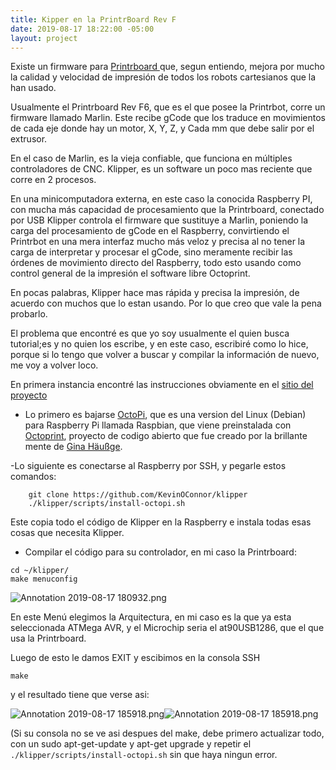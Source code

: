 ```yaml
---
title: Kipper en la PrintrBoard Rev F
date: 2019-08-17 18:22:00 -05:00
layout: project
---
```


Existe un firmware para [Printrboard ](https://reprap.org/wiki/Printrboard)que, segun entiendo, mejora por mucho la calidad y velocidad de impresión de todos los robots cartesianos que la han usado.

Usualmente el Printrboard Rev F6, que es el que posee la Printrbot, corre un firmware llamado Marlin. Este recibe gCode que los traduce en movimientos de cada eje donde hay un motor, X, Y, Z, y Cada mm que debe salir por el extrusor.

En el caso de Marlin, es la vieja confiable, que funciona en múltiples controladores de CNC.
Klipper, es un software un poco mas reciente que corre en 2 procesos.

En una minicomputadora externa, en este caso la conocida Raspberry PI, con mucha más capacidad de procesamiento que la Printrboard, conectado por USB Klipper controla el firmware que sustituye a Marlin, poniendo la carga del procesamiento de gCode en el Raspberry, convirtiendo el Printrbot en una mera interfaz mucho más veloz y precisa al no tener la carga de interpretar y procesar el gCode, sino meramente recibir las órdenes de movimiento directo del Raspberry, todo esto usando como control general de la impresión el software libre Octoprint.

En pocas palabras, Klipper hace mas rápida y precisa la impresión, de acuerdo con muchos que lo estan usando. Por lo que creo que vale la pena probarlo.

El problema que encontré es que yo soy usualmente el quien busca tutorial;es y no quien los escribe, y en este caso, escribiré como lo hice, porque si lo tengo que volver a buscar y compilar la información de nuevo, me voy a volver loco.

En primera instancia encontré las instrucciones obviamente en el [sitio del proyecto](https://www.klipper3d.org/Installation.html)

* Lo primero es bajarse [OctoPi](https://github.com/guysoft/OctoPi), que es una version del Linux (Debian) para Raspberry Pi llamada Raspbian, que viene preinstalada con [Octoprint](https://octoprint.org/), proyecto de codigo abierto que fue creado por la brillante mente de [Gina Häußge](https://octoprint.org/).

-Lo siguiente es conectarse al Raspberry por SSH, y pegarle estos comandos:
```
    git clone https://github.com/KevinOConnor/klipper
    ./klipper/scripts/install-octopi.sh
```

Este copia todo el código de Klipper en la Raspberry e instala todas esas cosas que necesita Klipper.

- Compilar el código para su controlador, en mi caso la Printrboard:

```
cd ~/klipper/
make menuconfig
```

![Annotation 2019-08-17 180932.png](/uploads/Annotation%202019-08-17%20180932.png)

En este Menú elegimos la Arquitectura, en mi caso es la que ya esta seleccionada ATMega AVR, y el Microchip seria el at90USB1286, que el que usa la Printrboard.

Luego de esto le damos EXIT y escibimos en la consola SSH

`make`

y el resultado tiene que verse asi:

![Annotation 2019-08-17 185918.png](/uploads/Annotation%202019-08-17%20185918.png)![Annotation 2019-08-17 185918.png](/uploads/Annotation%202019-08-17%20185918.png)

(Si su consola no se ve asi despues del make, debe primero actualizar todo, con un sudo apt-get-update y apt-get upgrade y repetir el `./klipper/scripts/install-octopi.sh` sin que haya ningun error. 

